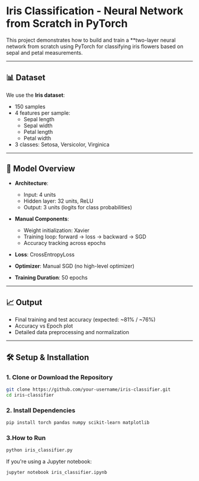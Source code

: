 # Iris Classification - Neural Network from Scratch in PyTorch

This project demonstrates how to build and train a **two-layer neural network from scratch using PyTorch for classifying iris flowers based on sepal and petal measurements.

---

## 📊 Dataset

We use the **Iris dataset**:
- 150 samples
- 4 features per sample:
  - Sepal length
  - Sepal width
  - Petal length
  - Petal width
- 3 classes: Setosa, Versicolor, Virginica

---

## 🧠 Model Overview

- **Architecture**:
  - Input: 4 units
  - Hidden layer: 32 units, ReLU
  - Output: 3 units (logits for class probabilities)

- **Manual Components**:
  - Weight initialization: Xavier
  - Training loop: forward → loss → backward → SGD
  - Accuracy tracking across epochs

- **Loss**: CrossEntropyLoss  
- **Optimizer**: Manual SGD (no high-level optimizer)  
- **Training Duration**: 50 epochs

---

## 📈 Output

- Final training and test accuracy (expected: ~81% / ~76%)
- Accuracy vs Epoch plot
- Detailed data preprocessing and normalization

---

## 🛠️ Setup & Installation

### 1. Clone or Download the Repository

```bash
git clone https://github.com/your-username/iris-classifier.git
cd iris-classifier
```
### 2. Install Dependencies
``` bash
pip install torch pandas numpy scikit-learn matplotlib
```

### 3.How to Run
```bash
python iris_classifier.py
```
If you're using a Jupyter notebook:
```bash
jupyter notebook iris_classifier.ipynb
```


